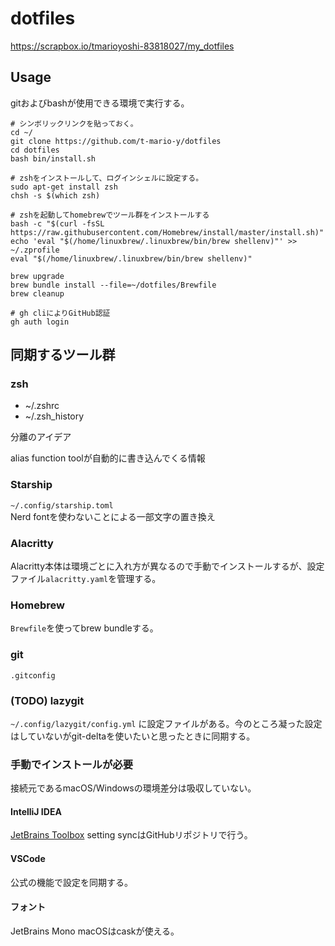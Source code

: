 # dotfiles

<https://scrapbox.io/tmarioyoshi-83818027/my_dotfiles>

## Usage

gitおよびbashが使用できる環境で実行する。

```shell script
# シンボリックリンクを貼っておく。
cd ~/
git clone https://github.com/t-mario-y/dotfiles
cd dotfiles
bash bin/install.sh

# zshをインストールして、ログインシェルに設定する。
sudo apt-get install zsh
chsh -s $(which zsh)

# zshを起動してhomebrewでツール群をインストールする
bash -c "$(curl -fsSL https://raw.githubusercontent.com/Homebrew/install/master/install.sh)"
echo 'eval "$(/home/linuxbrew/.linuxbrew/bin/brew shellenv)"' >> ~/.zprofile
eval "$(/home/linuxbrew/.linuxbrew/bin/brew shellenv)"

brew upgrade
brew bundle install --file=~/dotfiles/Brewfile
brew cleanup

# gh cliによりGitHub認証
gh auth login
```

## 同期するツール群

### zsh

- ~/.zshrc
- ~/.zsh_history

分離のアイデア

alias
function
toolが自動的に書き込んでくる情報

### Starship

`~/.config/starship.toml`  
Nerd fontを使わないことによる一部文字の置き換え

### Alacritty

Alacritty本体は環境ごとに入れ方が異なるので手動でインストールするが、設定ファイル`alacritty.yaml`を管理する。

### Homebrew

`Brewfile`を使ってbrew bundleする。

### git

`.gitconfig`

### (TODO) lazygit

`~/.config/lazygit/config.yml` に設定ファイルがある。今のところ凝った設定はしていないがgit-deltaを使いたいと思ったときに同期する。

### 手動でインストールが必要

接続元であるmacOS/Windowsの環境差分は吸収していない。

#### IntelliJ IDEA
[JetBrains Toolbox](https://www.jetbrains.com/ja-jp/toolbox-app/)
setting syncはGitHubリポジトリで行う。

#### VSCode

公式の機能で設定を同期する。

#### フォント

JetBrains Mono
macOSはcaskが使える。
